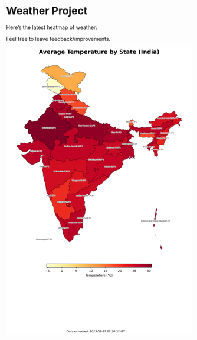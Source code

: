 # Weather Project

Here’s the latest heatmap of weather:

Feel free to leave feedback/improvements.

![India Heatmap](docs/assets/india_heatmap.png?v=D81832)
